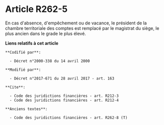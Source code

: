 # Article R262-5

En cas d'absence, d'empêchement ou de vacance, le président de la chambre territoriale des comptes est remplacé par le
magistrat du siège, le plus ancien dans le grade le plus élevé.

**Liens relatifs à cet article**

	**Codifié par**:

	  - Décret n°2000-338 du 14 avril 2000

	**Modifié par**:

	  - Décret n°2017-671 du 28 avril 2017 - art. 163

	**Cite**:

	  - Code des juridictions financières - art. R212-3
	  - Code des juridictions financières - art. R212-4

	**Anciens textes**:

	  - Code des juridictions financières - art. R262-8 (T)
